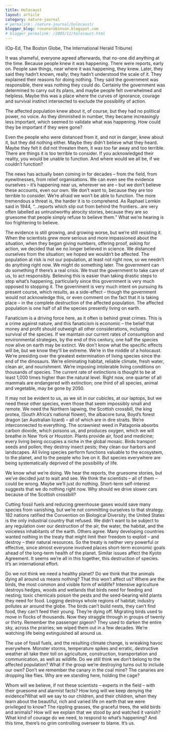 ```yaml
---
title: Holocaust
layout: article
category: nature-journal
# permalink: /nature-journal/holocaust/
blogger_blog: roxanarobinson.blogspot.com
# blogger_permalink: /2005/12/holocaust.html
---
```

(Op-Ed, The Boston Globe, The International Herald Tribune)

It was shameful, everyone agreed afterwards, that no-one did anything at the time. Because people knew it was happening. There were reports, early on. People saw things, near where it was happening, they knew. Later, they said they hadn’t known, really; they hadn’t understood the scale of it. They explained their reasons for doing nothing. They said the government was responsible, there was nothing they could do. Certainly the government was determined to carry out its plans, and maybe people felt overwhelmed and helpless. Maybe this was a place where the curves of ignorance, courage and survival instinct intersected to exclude the possibility of action. 

The affected population knew about it, of course, but they had no political power, no voice. As they diminished in number, they became increasingly less important, which seemed to validate what was happening. How could they be important if they were gone?

Even the people who were distanced from it, and not in danger, knew about it, but they did nothing either. Maybe they didn’t believe what they heard. Maybe they felt it did not threaten them, it was too far away and too terrible. There are things it is too terrible to consider. If you acknowledged their reality, you would be unable to function. And where would we all be, if we couldn’t function? 

The news has actually been coming in for decades – from the field, from eyewitnesses, from relief organisations. We can even see the evidence ourselves – it’s happening near us, wherever we are &#8211; but we don’t believe these accounts, even our own. We don’t want to, because they are too terrible to consider. We’re afraid we won’t be able to function. The more tremendous a threat is, the harder it is to comprehend. As Raphael Lemkin said in 1944, “…reports which slip out from behind the frontiers…are very often labelled as untrustworthy atrocity stories, because they are so gruesome that people simply refuse to believe them.” What we’re hearing is too frightening to believe. 

The evidence is still growing, and growing worse, but we’re still resisting it. When the scientists grew more serious and more impassioned about the situation, when they began giving numbers, offering proof, asking for action, we decided that we no longer believed in science. We distanced ourselves from the situation; we hoped we wouldn’t be affected. The population at risk is not our population, at least not right now, so we needn’t do anything right now. We might do something later. The government can do something if there’s a real crisis. We trust the government to take care of us, to act responsibly. Believing this is easier than taking drastic steps to stop what’s happening, particularly since this government is very much opposed to stopping it. The government is very much intent on pursuing its present course, which results, as a side-effect &#8211; though the government would not acknowledge this, or even comment on the fact that it is taking place – in the complete destruction of the affected population. The affected population is one half of all the species presently living on earth. 

Fanaticism is a driving force here, as it often is behind great crimes. This is a crime against nature, and this fanaticism is economic &#8211; the belief that money and profit should outweigh all other considerations, including survival of the species. If we maintain our current rates of consumption and environmental strategies, by the end of this century, one half the species now alive on earth may be extinct. We don’t know what the specific effects will be, but we know they’ll be extreme. We’re in the middle of a holocaust. We’re presiding over the greatest extermination of living species since the end of the dinosaurs. We’re eliminating habitat, reliable climate, fresh water, clean air, and nourishment. We’re imposing intolerable living conditions on thousands of species. The current rate of extinctions is thought to be at least 1,000 times higher than the natural level. Right now, one quarter of all mammals are endangered with extinction; one third of all species, animal and vegetable, may be gone by 2050. 

It may not be evident to us, as we sit in our cubicles, at our laptops, but we need these other species, even those that seem impossibly small and remote. We need the Northern lapwing, the Scottish crossbill, the king protea, (South Africa’s national flower), the albacore tuna, Boyd’s forest dragon (an Australian lizard) – all of which are in dire straits. We’re interconnected to everything. The scrawniest weed in Patagonia absorbs carbon dioxide, which poisons us, and produces oxygen, which we will breathe in New York or Houston. Plants provide air, food and medicine; every living being occupies a niche in the global mosaic. Birds transport seeds and pollen; they destroy insect pests; they clean our harbors and landscapes. All living species perform functions valuable to the ecosystem, to the planet, and to the people who live on it. But species everywhere are being systematically deprived of the possibility of life. 

We know what we’re doing. We hear the reports, the gruesome stories, but we’ve decided just to wait and see. We think the scientists – all of them – could be wrong. Maybe we’ll just do nothing. Short-term self-interest suggests that we do nothing right now. Why should we drive slower cars because of the Scottish crossbill? 

Cutting fossil fuels and reducing greenhouse gases would save many species from vanishing, but we’re not committing ourselves to that strategy. 182 nations ratified the Convention on Biological Diversity; the United States is the only industrial country that refused. We didn’t want to be subject to any regulation over our destruction of the air, the water, the habitat, and the voiceless inhabitants of the earth. Others agree. Many developing countries wanted nothing in the treaty that might limit their freedom to exploit &#8211; and destroy &#8211; their natural resources. So the treaty is neither very powerful or effective, since almost everyone involved places short-term economic goals ahead of the long-term health of the planet. Similar issues affect the Kyoto Agreement. It seems we’re all in this together, this destruction of species. It’s an international effort. 

Do we not think we need a healthy planet? Do we think that the animals dying all around us means nothing? That this won’t affect us? Where are the birds, the most common and visible form of wildlife? Intensive agriculture destroys hedges, woods and wetlands that birds need for feeding and nesting; toxic chemicals poison the pests and the seed-bearing wild plants they need for food. Logging destroys whole regions of habitat; industry pollutes air around the globe. The birds can’t build nests, they can’t find food, they can’t feed their young. They’re dying off. Migrating birds used to move in flocks of thousands. Now they straggle through in groups of twenty or thirty. Remember the passenger pigeon? They used to darken the entire sky, across the prairies; we wiped them out in a few decades. We’re watching life being extinguished all around us. 

The use of fossil fuels, and the resulting climate change, is wreaking havoc everywhere. Monster storms, temperature spikes and erratic, destructive weather all take their toll on agriculture, construction, transportation and communication, as well as wildlife. Do we still think we don’t belong to the affected population? What if the group we’re destroying turns out to include our own? Don’t we remember the canary in the coal mine? The canaries are dropping like flies. Why are we standing here, holding the cage? 

Whom will we believe, if not these scientists – experts in the field – with their gruesome and alarmist facts? How long will we keep denying the evidence?What will we say to our children, and their children, when they learn about the beautiful, rich and varied life on earth that we were privileged to know? The rippling grasses, the graceful trees, the wild birds and animals? How will we explain that we stood by and watched it vanish? What kind of courage do we need, to respond to what’s happening? And this time, there’s no grim controlling overseer to blame. It’s us.